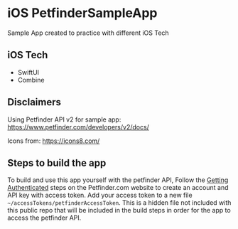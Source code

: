 # iOS PetfinderSampleApp
Sample App created to practice with different iOS Tech

## iOS Tech
* SwiftUI
* Combine

## Disclaimers

Using Petfinder API v2 for sample app:
https://www.petfinder.com/developers/v2/docs/

Icons from: https://icons8.com/

## Steps to build the app

To build and use this app yourself with the petfinder API,
Follow the [Getting Authenticated](https://www.petfinder.com/developers/v2/docs/) steps on the Petfinder.com website to create an account and API key with access token. 
Add your access token to a new file `~/accessTokens/petfinderAccessToken`. This is a hidden file not included with this public repo that will be included in the build steps in order for the app to access the petfinder API.
